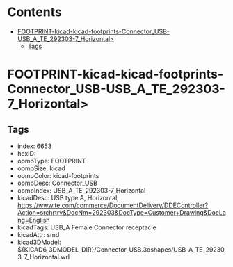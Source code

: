 



Contents
========

* [FOOTPRINT-kicad-kicad-footprints-Connector_USB-USB_A_TE_292303-7_Horizontal>](#footprint-kicad-kicad-footprints-connector_usb-usb_a_te_292303-7_horizontal)
	* [Tags](#tags)

# FOOTPRINT-kicad-kicad-footprints-Connector_USB-USB_A_TE_292303-7_Horizontal>

## Tags

- index: 6653
- hexID: 
- oompType: FOOTPRINT
- oompSize: kicad
- oompColor: kicad-footprints
- oompDesc: Connector_USB
- oompIndex: USB_A_TE_292303-7_Horizontal
- kicadDesc: USB type A, Horizontal, https://www.te.com/commerce/DocumentDelivery/DDEController?Action=srchrtrv&DocNm=292303&DocType=Customer+Drawing&DocLang=English
- kicadTags: USB_A Female Connector receptacle
- kicadAttr: smd
- kicad3DModel: ${KICAD6_3DMODEL_DIR}/Connector_USB.3dshapes/USB_A_TE_292303-7_Horizontal.wrl
